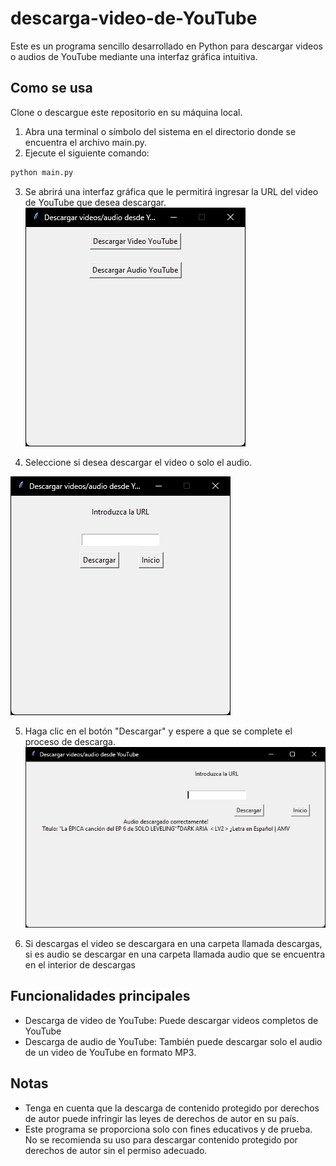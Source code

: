 # descarga-video-de-YouTube
Este es un programa sencillo desarrollado en Python para descargar videos o audios de YouTube mediante una interfaz gráfica intuitiva.
## Como se usa
Clone o descargue este repositorio en su máquina local.
1. Abra una terminal o símbolo del sistema en el directorio donde se encuentra el archivo main.py.
2. Ejecute el siguiente comando:
```cmd
python main.py
```
3. Se abrirá una interfaz gráfica que le permitirá ingresar la URL del video de YouTube que desea descargar.
  ![Captura 1](imagenes/cap1.png)

4. Seleccione si desea descargar el video o solo el audio.


  ![Captura 2](imagenes/cap2.png)

5. Haga clic en el botón "Descargar" y espere a que se complete el proceso de descarga.
  ![Captura 3](imagenes/cap3.png)

6. Si descargas el video se descargara en una carpeta llamada descargas, si es audio se descargar en una carpeta llamada audio que se encuentra en el interior de descargas

## Funcionalidades principales
- Descarga de video de YouTube: Puede descargar videos completos de YouTube
- Descarga de audio de YouTube: También puede descargar solo el audio de un video de YouTube en formato MP3.
## Notas
- Tenga en cuenta que la descarga de contenido protegido por derechos de autor puede infringir las leyes de derechos de autor en su país.
- Este programa se proporciona solo con fines educativos y de prueba. No se recomienda su uso para descargar contenido protegido por derechos de autor sin el permiso adecuado.
